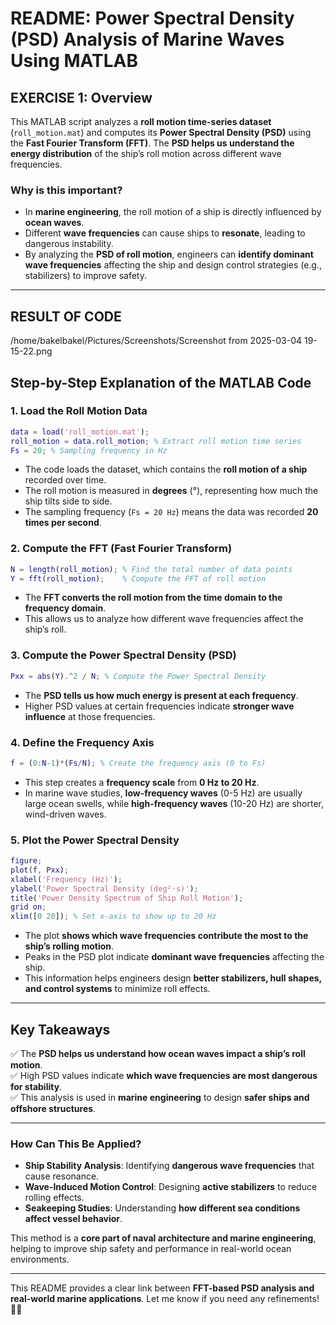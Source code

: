 # **README: Power Spectral Density (PSD) Analysis of Marine Waves Using MATLAB**


## **EXERCISE 1: Overview**
This MATLAB script analyzes a **roll motion time-series dataset** (`roll_motion.mat`) and computes its **Power Spectral Density (PSD)** using the **Fast Fourier Transform (FFT)**. The **PSD helps us understand the energy distribution** of the ship’s roll motion across different wave frequencies. 

### **Why is this important?**
- In **marine engineering**, the roll motion of a ship is directly influenced by **ocean waves**.
- Different **wave frequencies** can cause ships to **resonate**, leading to dangerous instability.
- By analyzing the **PSD of roll motion**, engineers can **identify dominant wave frequencies** affecting the ship and design control strategies (e.g., stabilizers) to improve safety.

---
## **RESULT OF CODE**

/home/bakelbakel/Pictures/Screenshots/Screenshot from 2025-03-04 19-15-22.png

## **Step-by-Step Explanation of the MATLAB Code**

### **1. Load the Roll Motion Data**
```matlab
data = load('roll_motion.mat'); 
roll_motion = data.roll_motion; % Extract roll motion time series
Fs = 20; % Sampling frequency in Hz
```
- The code loads the dataset, which contains the **roll motion of a ship** recorded over time.
- The roll motion is measured in **degrees** (°), representing how much the ship tilts side to side.
- The sampling frequency (`Fs = 20 Hz`) means the data was recorded **20 times per second**.

### **2. Compute the FFT (Fast Fourier Transform)**
```matlab
N = length(roll_motion); % Find the total number of data points
Y = fft(roll_motion);    % Compute the FFT of roll motion
```
- The **FFT converts the roll motion from the time domain to the frequency domain**.
- This allows us to analyze how different wave frequencies affect the ship’s roll.

### **3. Compute the Power Spectral Density (PSD)**
```matlab
Pxx = abs(Y).^2 / N; % Compute the Power Spectral Density
```
- The **PSD tells us how much energy is present at each frequency**.
- Higher PSD values at certain frequencies indicate **stronger wave influence** at those frequencies.

### **4. Define the Frequency Axis**
```matlab
f = (0:N-1)*(Fs/N); % Create the frequency axis (0 to Fs)
```
- This step creates a **frequency scale** from **0 Hz to 20 Hz**.
- In marine wave studies, **low-frequency waves** (0-5 Hz) are usually large ocean swells, while **high-frequency waves** (10-20 Hz) are shorter, wind-driven waves.

### **5. Plot the Power Spectral Density**
```matlab
figure;
plot(f, Pxx);
xlabel('Frequency (Hz)');
ylabel('Power Spectral Density (deg²·s)');
title('Power Density Spectrum of Ship Roll Motion');
grid on;
xlim([0 20]); % Set x-axis to show up to 20 Hz
```
- The plot **shows which wave frequencies contribute the most to the ship’s rolling motion**.
- Peaks in the PSD plot indicate **dominant wave frequencies** affecting the ship.
- This information helps engineers design **better stabilizers, hull shapes, and control systems** to minimize roll effects.

---

## **Key Takeaways**
✅ The **PSD helps us understand how ocean waves impact a ship’s roll motion**.  
✅ High PSD values indicate **which wave frequencies are most dangerous for stability**.  
✅ This analysis is used in **marine engineering** to design **safer ships and offshore structures**.  

---

### **How Can This Be Applied?**
- **Ship Stability Analysis**: Identifying **dangerous wave frequencies** that cause resonance.
- **Wave-Induced Motion Control**: Designing **active stabilizers** to reduce rolling effects.
- **Seakeeping Studies**: Understanding **how different sea conditions affect vessel behavior**.

This method is a **core part of naval architecture and marine engineering**, helping to improve ship safety and performance in real-world ocean environments.

---

This README provides a clear link between **FFT-based PSD analysis and real-world marine applications**. Let me know if you need any refinements! 🚢🌊
